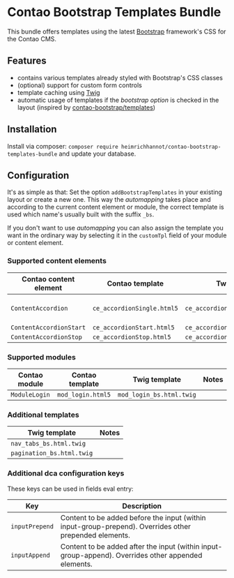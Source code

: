# Contao Bootstrap Templates Bundle

This bundle offers templates using the latest [Bootstrap](https://getbootstrap.com) framework's CSS for the Contao CMS.

## Features

- contains various templates already styled with Bootstrap's CSS classes
- (optional) support for custom form controls
- template caching using [Twig](https://twig.symfony.com)
- automatic usage of templates if the *bootstrap option* is checked in the layout (inspired by [contao-bootstrap/templates](https://github.com/contao-bootstrap/templates))

## Installation

Install via composer: `composer require heimrichhannot/contao-bootstrap-templates-bundle` and update your database.

## Configuration

It's as simple as that: Set the option `addBootstrapTemplates` in your existing layout or create a new one. This way the *automapping* takes place and
according to the current content element or module, the correct template is used which name's usually built with the suffix `_bs`.

If you don't want to use *automapping* you can also assign the template you want in the ordinary way by selecting it in the `customTpl` field of your module or content element.

### Supported content elements

Contao content element | Contao template | Twig template | Notes
---------------------- | --------------- | ------------- | -----
`ContentAccordion` | `ce_accordionSingle.html5` | `ce_accordionSingle_bs.html.twig` | single element accordions
`ContentAccordionStart` | `ce_accordionStart.html5` | `ce_accordionStart_bs.html.twig` |
`ContentAccordionStop` | `ce_accordionStop.html5` | `ce_accordionStop_bs.html.twig` |

### Supported modules

Contao module | Contao template | Twig template | Notes
------------- | --------------- | ------------- | -----
`ModuleLogin` | `mod_login.html5` | `mod_login_bs.html.twig` |

### Additional templates

Twig template | Notes
------------- | -----
`nav_tabs_bs.html.twig` |
`pagination_bs.html.twig` |

### Additional dca configuration keys

These keys can be used in fields eval entry:

Key            | Description
-------------- |-----------
`inputPrepend` | Content to be added before the input (within input-group-prepend). Overrides other prepended elements.
`inputAppend`  | Content to be added after the input (within input-group-append). Overrides other appended elements.